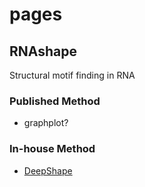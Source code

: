 # pages

## RNAshape
Structural motif finding in RNA

### Published Method

* graphplot?

### In-house Method

* [DeepShape](https://github.com/lulab/DeepShape)




